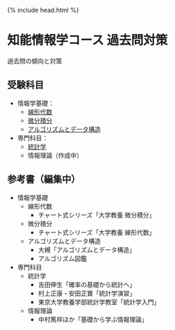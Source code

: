 {% include head.html %}

# 知能情報学コース 過去問対策

過去問の傾向と対策

## 受験科目
- 情報学基礎：
  + [線形代数](linear-algebra/index.md)
  + [微分積分](calculus/index.md)
  + [アルゴリズムとデータ構造](algorithm/index.md)
- 専門科目：
  + [統計学](statistics/index.md)
  + 情報理論（作成中）

## 参考書（編集中）
- 情報学基礎
  - 線形代数
    + チャート式シリーズ「大学教養 微分積分」
  - 微分積分
    + チャート式シリーズ「大学教養 線形代数」
  - アルゴリズムとデータ構造
    + 大槻「アルゴリズムとデータ構造」
    + アルゴリズム図鑑
- 専門科目
  - 統計学
    + 吉田伸生「確率の基礎から統計へ」
    + 村上正康・安田正實「統計学演習」
    + 東京大学教養学部統計学教室「統計学入門」
  - 情報理論
    + 中村篤祥ほか「基礎から学ぶ情報理論」
